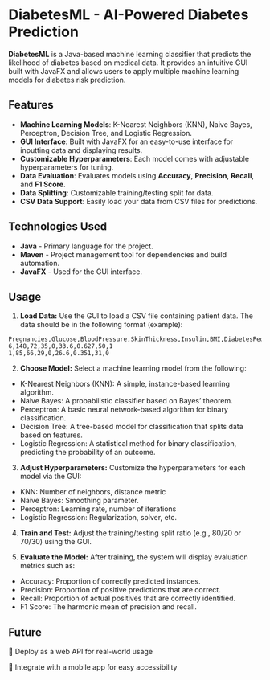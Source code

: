 # DiabetesML - AI-Powered Diabetes Prediction

**DiabetesML** is a Java-based machine learning classifier that predicts the likelihood of diabetes based on medical data. It provides an intuitive GUI built with JavaFX and allows users to apply multiple machine learning models for diabetes risk prediction.

## Features

- **Machine Learning Models**: K-Nearest Neighbors (KNN), Naive Bayes, Perceptron, Decision Tree, and Logistic Regression.
- **GUI Interface**: Built with JavaFX for an easy-to-use interface for inputting data and displaying results.
- **Customizable Hyperparameters**: Each model comes with adjustable hyperparameters for tuning.
- **Data Evaluation**: Evaluates models using **Accuracy**, **Precision**, **Recall**, and **F1 Score**.
- **Data Splitting**: Customizable training/testing split for data.
- **CSV Data Support**: Easily load your data from CSV files for predictions.

## Technologies Used

- **Java** - Primary language for the project.
- **Maven** - Project management tool for dependencies and build automation.
- **JavaFX** - Used for the GUI interface.


## Usage

1. **Load Data:** Use the GUI to load a CSV file containing patient data. The data should be in the following format (example):
```console
Pregnancies,Glucose,BloodPressure,SkinThickness,Insulin,BMI,DiabetesPedigreeFunction,Age,Outcome
6,148,72,35,0,33.6,0.627,50,1
1,85,66,29,0,26.6,0.351,31,0
```

2. **Choose Model:** Select a machine learning model from the following:
* K-Nearest Neighbors (KNN): A simple, instance-based learning algorithm.
* Naive Bayes: A probabilistic classifier based on Bayes’ theorem.
* Perceptron: A basic neural network-based algorithm for binary classification.
* Decision Tree: A tree-based model for classification that splits data based on features.
* Logistic Regression: A statistical method for binary classification, predicting the probability of an outcome.

3. **Adjust Hyperparameters:** Customize the hyperparameters for each model via the GUI:

- KNN: Number of neighbors, distance metric
- Naive Bayes: Smoothing parameter.
- Perceptron: Learning rate, number of iterations
- Logistic Regression: Regularization, solver, etc.

4. **Train and Test:** Adjust the training/testing split ratio (e.g., 80/20 or 70/30) using the GUI.

5. **Evaluate the Model:** After training, the system will display evaluation metrics such as:
* Accuracy: Proportion of correctly predicted instances.
* Precision: Proportion of positive predictions that are correct.
* Recall: Proportion of actual positives that are correctly identified.
* F1 Score: The harmonic mean of precision and recall.

## Future

🔹 Deploy as a web API for real-world usage

🔹 Integrate with a mobile app for easy accessibility
